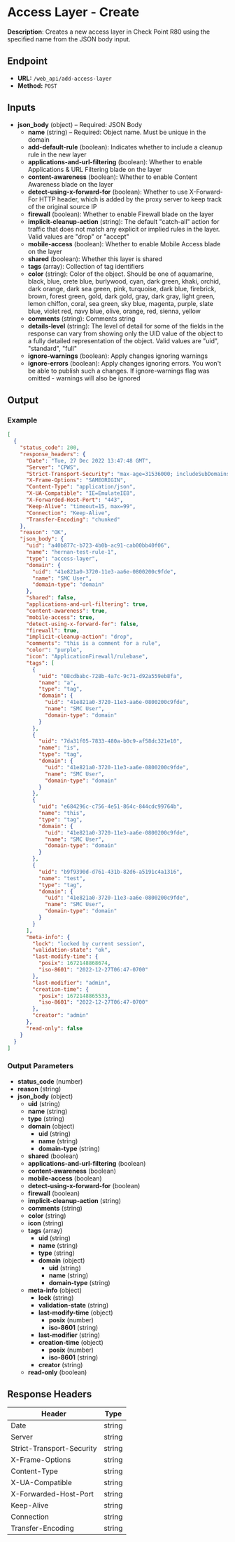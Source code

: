 # Access Layer - Create

**Description**: Creates a new access layer in Check Point R80 using the specified name from the JSON body input.

## Endpoint

- **URL:** `/web_api/add-access-layer`
- **Method:** `POST`
## Inputs

- **json_body** (object) – Required: JSON Body
  - **name** (string) – Required: Object name. Must be unique in the domain
  - **add-default-rule** (boolean): Indicates whether to include a cleanup rule in the new layer
  - **applications-and-url-filtering** (boolean): Whether to enable Applications & URL Filtering blade on the layer
  - **content-awareness** (boolean): Whether to enable Content Awareness blade on the layer
  - **detect-using-x-forward-for** (boolean): Whether to use X-Forward-For HTTP header, which is added by the proxy server to keep track of the original source IP
  - **firewall** (boolean): Whether to enable Firewall blade on the layer
  - **implicit-cleanup-action** (string): The default "catch-all" action for traffic that does not match any explicit or implied rules in the layer. Valid values are "drop" or "accept"
  - **mobile-access** (boolean): Whether to enable Mobile Access blade on the layer
  - **shared** (boolean): Whether this layer is shared
  - **tags** (array): Collection of tag identifiers
  - **color** (string): Color of the object. Should be one of aquamarine, black, blue, crete blue, burlywood, cyan, dark green, khaki, orchid, dark orange, dark sea green, pink, turquoise, dark blue, firebrick, brown, forest green, gold, dark gold, gray, dark gray, light green, lemon chiffon, coral, sea green, sky blue, magenta, purple, slate blue, violet red, navy blue, olive, orange, red, sienna, yellow
  - **comments** (string): Comments string
  - **details-level** (string): The level of detail for some of the fields in the response can vary from showing only the UID value of the object to a fully detailed representation of the object. Valid values are "uid", "standard", "full"
  - **ignore-warnings** (boolean): Apply changes ignoring warnings
  - **ignore-errors** (boolean): Apply changes ignoring errors. You won't be able to publish such a changes. If ignore-warnings flag was omitted - warnings will also be ignored
## Output

### Example

```json
[
  {
    "status_code": 200,
    "response_headers": {
      "Date": "Tue, 27 Dec 2022 13:47:48 GMT",
      "Server": "CPWS",
      "Strict-Transport-Security": "max-age=31536000; includeSubDomains",
      "X-Frame-Options": "SAMEORIGIN",
      "Content-Type": "application/json",
      "X-UA-Compatible": "IE=EmulateIE8",
      "X-Forwarded-Host-Port": "443",
      "Keep-Alive": "timeout=15, max=99",
      "Connection": "Keep-Alive",
      "Transfer-Encoding": "chunked"
    },
    "reason": "OK",
    "json_body": {
      "uid": "a40b877c-b723-4b0b-ac91-cab00bb40f06",
      "name": "hernan-test-rule-1",
      "type": "access-layer",
      "domain": {
        "uid": "41e821a0-3720-11e3-aa6e-0800200c9fde",
        "name": "SMC User",
        "domain-type": "domain"
      },
      "shared": false,
      "applications-and-url-filtering": true,
      "content-awareness": true,
      "mobile-access": true,
      "detect-using-x-forward-for": false,
      "firewall": true,
      "implicit-cleanup-action": "drop",
      "comments": "this is a comment for a rule",
      "color": "purple",
      "icon": "ApplicationFirewall/rulebase",
      "tags": [
        {
          "uid": "08cdbabc-728b-4a7c-9c71-d92a559eb8fa",
          "name": "a",
          "type": "tag",
          "domain": {
            "uid": "41e821a0-3720-11e3-aa6e-0800200c9fde",
            "name": "SMC User",
            "domain-type": "domain"
          }
        },
        {
          "uid": "7da31f05-7833-480a-b0c9-af58dc321e10",
          "name": "is",
          "type": "tag",
          "domain": {
            "uid": "41e821a0-3720-11e3-aa6e-0800200c9fde",
            "name": "SMC User",
            "domain-type": "domain"
          }
        },
        {
          "uid": "e684296c-c756-4e51-864c-844cdc99764b",
          "name": "this",
          "type": "tag",
          "domain": {
            "uid": "41e821a0-3720-11e3-aa6e-0800200c9fde",
            "name": "SMC User",
            "domain-type": "domain"
          }
        },
        {
          "uid": "b9f9390d-d761-431b-82d6-a5191c4a1316",
          "name": "test",
          "type": "tag",
          "domain": {
            "uid": "41e821a0-3720-11e3-aa6e-0800200c9fde",
            "name": "SMC User",
            "domain-type": "domain"
          }
        }
      ],
      "meta-info": {
        "lock": "locked by current session",
        "validation-state": "ok",
        "last-modify-time": {
          "posix": 1672148868674,
          "iso-8601": "2022-12-27T06:47-0700"
        },
        "last-modifier": "admin",
        "creation-time": {
          "posix": 1672148865533,
          "iso-8601": "2022-12-27T06:47-0700"
        },
        "creator": "admin"
      },
      "read-only": false
    }
  }
]
```
### Output Parameters

- **status_code** (number)
- **reason** (string)
- **json_body** (object)
  - **uid** (string)
  - **name** (string)
  - **type** (string)
  - **domain** (object)
    - **uid** (string)
    - **name** (string)
    - **domain-type** (string)
  - **shared** (boolean)
  - **applications-and-url-filtering** (boolean)
  - **content-awareness** (boolean)
  - **mobile-access** (boolean)
  - **detect-using-x-forward-for** (boolean)
  - **firewall** (boolean)
  - **implicit-cleanup-action** (string)
  - **comments** (string)
  - **color** (string)
  - **icon** (string)
  - **tags** (array)
    - **uid** (string)
    - **name** (string)
    - **type** (string)
    - **domain** (object)
      - **uid** (string)
      - **name** (string)
      - **domain-type** (string)
  - **meta-info** (object)
    - **lock** (string)
    - **validation-state** (string)
    - **last-modify-time** (object)
      - **posix** (number)
      - **iso-8601** (string)
    - **last-modifier** (string)
    - **creation-time** (object)
      - **posix** (number)
      - **iso-8601** (string)
    - **creator** (string)
  - **read-only** (boolean)
## Response Headers

| Header | Type |
|--------|------|
| Date | string |
| Server | string |
| Strict-Transport-Security | string |
| X-Frame-Options | string |
| Content-Type | string |
| X-UA-Compatible | string |
| X-Forwarded-Host-Port | string |
| Keep-Alive | string |
| Connection | string |
| Transfer-Encoding | string |